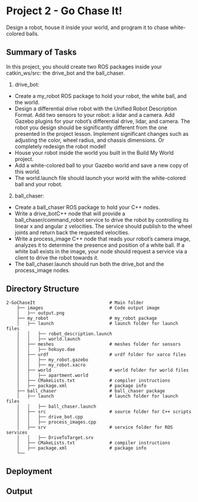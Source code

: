 # Project 2 - Go Chase It!

Design a robot, house it inside your world, and program it to chase white-colored balls.

## Summary of Tasks

In this project, you should create two ROS packages inside your catkin_ws/src: the drive_bot and the ball_chaser.

1. drive_bot:

- Create a my_robot ROS package to hold your robot, the white ball, and the world.
- Design a differential drive robot with the Unified Robot Description Format. Add two sensors to your robot: a lidar and a camera. Add Gazebo plugins for your robot’s differential drive, lidar, and camera. The robot you design should be significantly different from the one presented in the project lesson. Implement significant changes such as adjusting the color, wheel radius, and chassis dimensions. Or completely redesign the robot model! 
- House your robot inside the world you built in the Build My World project.
- Add a white-colored ball to your Gazebo world and save a new copy of this world.
- The world.launch file should launch your world with the white-colored ball and your robot.

2. ball_chaser:

- Create a ball_chaser ROS package to hold your C++ nodes.
- Write a drive_botC++ node that will provide a ball_chaser/command_robot service to drive the robot by controlling its linear x and angular z velocities. The service should publish to the wheel joints and return back the requested velocities.
- Write a process_image C++ node that reads your robot’s camera image, analyzes it to determine the presence and position of a white ball. If a white ball exists in the image, your node should request a service via a client to drive the robot towards it.
- The ball_chaser.launch should run both the drive_bot and the process_image nodes.

## Directory Structure

```
2-GoChaseIt                            # Main folder
    ├── images                         # Code output image                   
    │   ├── output.png                        
    ├── my_robot                       # my_robot package                   
    │   ├── launch                     # launch folder for launch files   
    │   │   ├── robot_description.launch
    │   │   ├── world.launch
    │   ├── meshes                     # meshes folder for sensors
    │   │   ├── hokuyo.dae
    │   ├── urdf                       # urdf folder for xarco files
    │   │   ├── my_robot.gazebo
    │   │   ├── my_robot.xacro
    │   ├── world                      # world folder for world files
    │   │   ├── apartment.world
    │   ├── CMakeLists.txt             # compiler instructions
    │   ├── package.xml                # package info
    ├── ball_chaser                    # ball_chaser package                   
    │   ├── launch                     # launch folder for launch files   
    │   │   ├── ball_chaser.launch
    │   ├── src                        # source folder for C++ scripts
    │   │   ├── drive_bot.cpp
    │   │   ├── process_images.cpp
    │   ├── srv                        # service folder for ROS services
    │   │   ├── DriveToTarget.srv
    │   ├── CMakeLists.txt             # compiler instructions
    │   ├── package.xml                # package info                  
    └──                            
```
 
## Deployment

 
## Output
 
